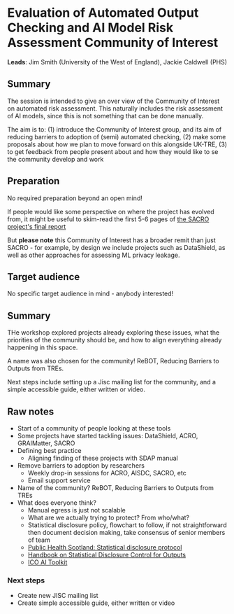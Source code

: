 # Evaluation of Automated Output Checking and AI Model Risk Assessment Community of Interest

**Leads**: Jim Smith (University of the West of England), Jackie Caldwell (PHS)

## Summary

The session is intended to give an over view of the Community of Interest on automated risk assessment.
This naturally includes the risk assessment of AI models, since this is not something that can be done manually.

The aim is to:
(1) introduce the Community of Interest group, and its aim of reducing barriers to adoption of (semi) automated checking,
(2) make some proposals about how we plan to move forward on this alongside UK-TRE,
(3) to get feedback from people present about and how they would like to se the community develop and work

## Preparation

No required preparation beyond an open mind!

If people would like some perspective on where the project has evolved from, it might be useful to skim-read the first 5-6 pages of [the SACRO project's final report](https://zenodo.org/records/10055365)

But **please note** this Community of Interest has a broader remit than just SACRO - for example, by design we include projects such as DataShield, as well as other approaches for assessing ML privacy leakage.

## Target audience

No specific target audience in mind - anybody interested!

## Summary

THe workshop explored projects already exploring these issues, what the priorities of the community should be, and how to align everything already happening in this space.

A name was also chosen for the community!
ReBOT, Reducing Barriers to Outputs from TREs.

Next steps include setting up a Jisc mailing list for the community, and a simple accessible guide, either written or video.

## Raw notes

- Start of a community of people looking at these tools
- Some projects have started tackling issues: DataShield, ACRO, GRAIMatter, SACRO
- Defining best practice
  - Aligning finding of these projects with SDAP manual
- Remove barriers to adoption by researchers
  - Weekly drop-in sessions for ACRO, AISDC, SACRO, etc
  - Email support service
- Name of the community? ReBOT, Reducing Barriers to Outputs from TREs
- What does everyone think?
  - Manual egress is just not scalable
  - What are we actually trying to protect? From who/what?
  - Statistical disclosure policy, flowchart to follow, if not straightforward then document decision making, take consensus of senior members of team
  - [Public Health Scotland: Statistical disclosure protocol](https://publichealthscotland.scot/publications/public-health-scotland-statistical-disclosure-protocol/public-health-scotland-statistical-disclosure-protocol-version-21/)
  - [Handbook on Statistical Disclosure Control for Outputs](https://ukdataservice.ac.uk/app/uploads/thf_datareport_aw_web.pdf)
  - [ICO AI Toolkit](https://ico.org.uk/for-organisations/uk-gdpr-guidance-and-resources/artificial-intelligence/guidance-on-ai-and-data-protection/how-do-we-ensure-lawfulness-in-ai/)

### Next steps

- Create new JISC mailing list
- Create simple accessible guide, either written or video
